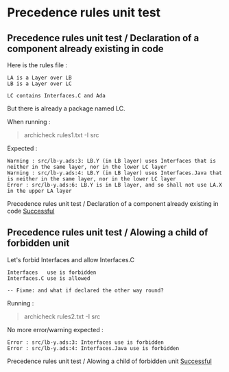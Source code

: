 
# Precedence rules unit test



##  Precedence rules unit test / Declaration of a component already existing in code

  Here is the rules file :

```
LA is a Layer over LB
LB is a Layer over LC

LC contains Interfaces.C and Ada

```

  But there is already a package named LC.

  When running :  
  > archicheck rules1.txt -I src

  Expected :
```
Warning : src/lb-y.ads:3: LB.Y (in LB layer) uses Interfaces that is neither in the same layer, nor in the lower LC layer
Warning : src/lb-y.ads:4: LB.Y (in LB layer) uses Interfaces.Java that is neither in the same layer, nor in the lower LC layer
Error : src/lb-y.ads:6: LB.Y is in LB layer, and so shall not use LA.X in the upper LA layer
```

 Precedence rules unit test / Declaration of a component already existing in code [Successful](tests_status.md#successful)

##  Precedence rules unit test / Alowing a child of forbidden unit

  Let's forbid Interfaces and allow Interfaces.C

```
Interfaces   use is forbidden
Interfaces.C use is allowed

-- Fixme: and what if declared the other way round?
```

  Running :  
  > archicheck rules2.txt -I src

  No more error/warning expected :
```
Error : src/lb-y.ads:3: Interfaces use is forbidden
Error : src/lb-y.ads:4: Interfaces.Java use is forbidden
```

 Precedence rules unit test / Alowing a child of forbidden unit [Successful](tests_status.md#successful)
